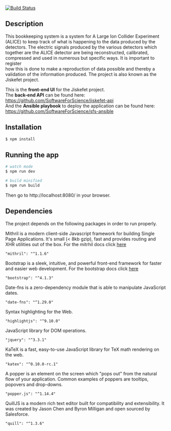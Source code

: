 [![Build Status](https://travis-ci.com/BastiaanReinalda/jiskefet-ui.svg?branch=master)](https://travis-ci.com/BastiaanReinalda/jiskefet-ui)

## Description
This bookkeeping system is a system for A Large Ion Collider Experiment
(ALICE) to keep track of what is happening to the data produced by the detectors. The electric signals produced by the various detectors which
together are the ALICE detector are being reconstructed, calibrated, compressed and used in numerous but specific ways. It is important to register  
how this is done to make a reproduction of data possible and thereby a validation of the information produced. The project is also known as the
Jiskefet project.  

This is the **front-end UI** for the Jiskefet project.   
The **back-end API** can be found here: https://github.com/SoftwareForScience/jiskefet-api  
And the **Ansible playbook** to deploy the application can be found here: https://github.com/SoftwareForScience/sfs-ansible

## Installation

```bash
$ npm install
```

## Running the app

```bash
# watch mode
$ npm run dev

# build minified
$ npm run build
```

Then go to http://localhost:8080/ in your browser.

## Dependencies

The project depends on the following packages in order to run properly.

Mithril is a modern client-side Javascript framework for building Single Page Applications.
It's small (< 8kb gzip), fast and provides routing and XHR utilities out of the box.
For the mitrhil docs click [here](https://mithril.js.org/api.html)
```
"mithril": "^1.1.6"
```

Bootstrap is a sleek, intuitive, and powerful front-end framework for faster and easier web development. 
For the bootstrap docs click [here](https://getbootstrap.com/)
```
"bootstrap": "^4.1.3"
```

Date-fns is a zero-dependency module that is able to manipulate JavaScript dates.
```
"date-fns": "^1.29.0"
```

Syntax highlighting for the Web.
```
"highlightjs": "^9.10.0"
```

JavaScript library for DOM operations.
```
"jquery": "^3.3.1"
```

KaTeX is a fast, easy-to-use JavaScript library for TeX math rendering on the web.
```
"katex": "^0.10.0-rc.1"
```

A popper is an element on the screen which "pops out" from the natural flow of your application.
Common examples of poppers are tooltips, popovers and drop-downs.
```
"popper.js": "^1.14.4"
```

QuillJS is a modern rich text editor built for compatibility and extensibility.
It was created by Jason Chen and Byron Milligan and open sourced by Salesforce.
```
"quill": "^1.3.6"
```
